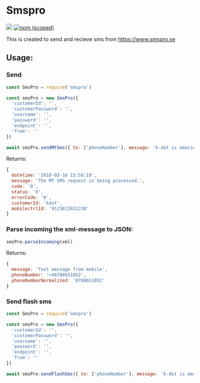 # Smspro

[![](https://github.com/opendevtools/smspro/workflows/Release/badge.svg)](https://github.com/opendevtools/smspro/actions?workflow=Release)
[![npm (scoped)](https://img.shields.io/npm/v/smspro)](https://npm.im/smspro)

This is created to send and recieve sms from https://www.smspro.se


## Usage: 
### Send
```javascript
const SmsPro = require('smspro')

const smsPro = new SmsPro({
  'customerId': '',
  'customerPassword': '',
  'username': '',
  'password': '',
  'endpoint': '',
  'from': ''
})

await smsPro.sendMtSms({ to: ['phoneNumber'], message: 'k-dot is amazing'})
```
Returns:
```javascript
{
  datetime: '2018-03-16 15:58:19',
  message: 'The MT SMS request is being processed.',
  code: '0',
  status: '0',
  errorCode: '0',
  customerId: 'kdot',
  mobilectrlId: '9123812831238'
}
```

### Parse incoming the xml-message to JSON:
```javascript
smsPro.parseIncoming(xml)
```
Returns:
```javascript
{
  message: 'Text message from mobile',
  phoneNumber: '+46708651052',
  phoneNumberNormalized: '0708651052'
}
```

### Send flash sms
```javascript
const SmsPro = require('smspro')

const smsPro = new SmsPro({
  'customerId': '',
  'customerPassword': '',
  'username': '',
  'password': '',
  'endpoint': '',
  'from': ''
})

await smsPro.sendFlashSms({ to: ['phoneNumber'], message: 'k-dot is amazing'})
```
